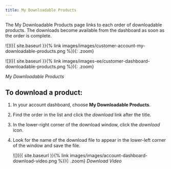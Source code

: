 ```yaml
---
title: My Downloadable Products
---
```


The My Downloadable Products page links to each order of downloadable products. The downloads become available from the dashboard as soon as the order is complete.

<!--{% if "Default.CE Only" contains site.edition %}-->
![]({{ site.baseurl }}{% link images/images/customer-account-my-downloadable-products.png %}){: .zoom}
<!--{% endif %}-->
<!--{% if "Default.EE-B2B" contains site.edition %}-->
![]({{ site.baseurl }}{% link images/images-ee/customer-dashboard-downloadable-products.png %}){: .zoom}
<!--{% endif %}-->
_My Downloadable Products_

## To download a product:

1. In your account dashboard, choose **My Downloadable Products**.

1. Find the order in the list and click the _download_ link after the title.

1. In the lower-right corner of the download window, click the _download_ icon.

1. Look for the name of the download file to appear in the lower-left corner of the window and save the file.

    ![]({{ site.baseurl }}{% link images/images/account-dashboard-download-video.png %}){: .zoom}
    _Download Video_
